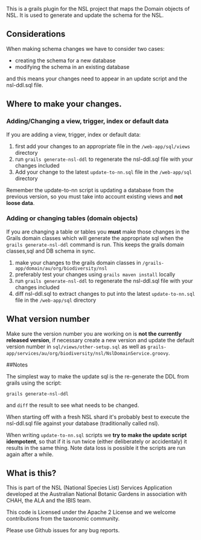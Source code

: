 This is a grails plugin for the NSL project that maps the Domain objects of NSL. It is used to generate and update the
schema for the NSL.

## Considerations

When making schema changes we have to consider two cases:

- creating the schema for a new database
- modifying the schema in an existing database

and this means your changes need to appear in an update script and the nsl-ddl.sql file.
 
## Where to make your changes.

### Adding/Changing a view, trigger, index or default data 

If you are adding a view, trigger, index or default data:
 1. first add your changes to an appropriate file in the `/web-app/sql/views` directory
 1. run `grails generate-nsl-ddl` to regenerate the nsl-ddl.sql file with your changes included
 1. Add your change to the latest `update-to-nn.sql` file in the `/web-app/sql` directory

Remember the update-to-nn script is updating a database from the previous version, so you must take into account existing
views and **not loose data**.

### Adding or changing tables (domain objects)

If you are changing a table or tables you **must** make those changes in the Grails domain classes which will 
generate the appropriate sql when the `grails generate-nsl-ddl` command is run. This keeps the grails domain
classes,sql and DB schema in sync.

 1. make your changes to the grails domain classes in `/grails-app/domain/au/org/biodiversity/nsl`
 1. preferably test your changes using `grails maven install` locally
 1. run `grails generate-nsl-ddl` to regenerate the nsl-ddl.sql file with your changes included
 1. diff nsl-ddl.sql to extract changes to put into the latest `update-to-nn.sql` file in the `/web-app/sql` directory

## What version number

Make sure the version number you are working on is **not the currently released version**, if necessary create a new
version and update the default version number in `sql/views/other-setup.sql` as well as 
`grails-app/services/au/org/biodiversity/nsl/NslDomainService.groovy`.

##Notes

The simplest way to make the update sql is the re-generate the DDL from grails using the script:

`grails generate-nsl-ddl`

and `diff` the result to see what needs to be changed.

When starting off with a fresh NSL shard it's probably best to execute the nsl-ddl.sql file against your database 
(traditionally called nsl).

When writing `update-to-nn.sql` scripts we **try to make the update script idempotent**, so that if it is run twice (either 
deliberately or accidentaly) it results in the same thing. Note data loss is possible it the scripts are run again after 
a while.

## What is this?

This is part of the NSL (National Species List) Services Application developed at the Australian National Botanic Gardens in
association with CHAH, the ALA and the IBIS team.

This code is Licensed under the Apache 2 License and we welcome contributions from the taxonomic community.

Please use Github issues for any bug reports.
